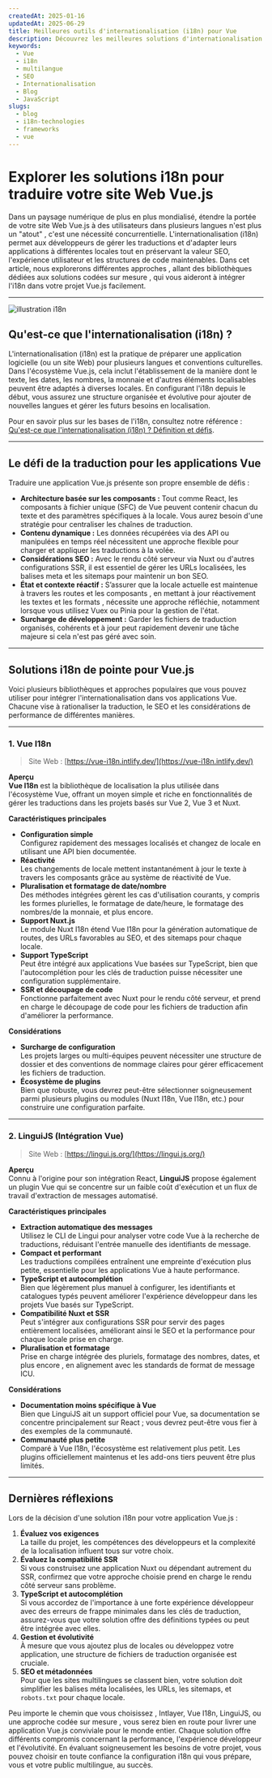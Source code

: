 ```yaml
---
createdAt: 2025-01-16
updatedAt: 2025-06-29
title: Meilleures outils d'internationalisation (i18n) pour Vue
description: Découvrez les meilleures solutions d'internationalisation (i18n) pour résoudre les défis de traduction, accélérer la recherche sur le web et offrir une expérience web globale sans faille.
keywords:
  - Vue
  - i18n
  - multilangue
  - SEO
  - Internationalisation
  - Blog
  - JavaScript
slugs:
  - blog
  - i18n-technologies
  - frameworks
  - vue
---
```


# Explorer les solutions i18n pour traduire votre site Web Vue.js

Dans un paysage numérique de plus en plus mondialisé, étendre la portée de votre site Web Vue.js à des utilisateurs dans plusieurs langues n'est plus un "atout" , c'est une nécessité concurrentielle. L'internationalisation (i18n) permet aux développeurs de gérer les traductions et d'adapter leurs applications à différentes locales tout en préservant la valeur SEO, l'expérience utilisateur et les structures de code maintenables. Dans cet article, nous explorerons différentes approches , allant des bibliothèques dédiées aux solutions codées sur mesure , qui vous aideront à intégrer l'i18n dans votre projet Vue.js facilement.

---

![illustration i18n](https://github.com/aymericzip/intlayer/blob/main/docs/blog/assets/i18n.webp)

## Qu'est-ce que l'internationalisation (i18n) ?

L'internationalisation (i18n) est la pratique de préparer une application logicielle (ou un site Web) pour plusieurs langues et conventions culturelles. Dans l'écosystème Vue.js, cela inclut l'établissement de la manière dont le texte, les dates, les nombres, la monnaie et d'autres éléments localisables peuvent être adaptés à diverses locales. En configurant l'i18n depuis le début, vous assurez une structure organisée et évolutive pour ajouter de nouvelles langues et gérer les futurs besoins en localisation.

Pour en savoir plus sur les bases de l'i18n, consultez notre référence : [Qu'est-ce que l'internationalisation (i18n) ? Définition et défis](https://github.com/aymericzip/intlayer/blob/main/docs/blog/fr/what_is_internationalization.md).

---

## Le défi de la traduction pour les applications Vue

Traduire une application Vue.js présente son propre ensemble de défis :

- **Architecture basée sur les composants :** Tout comme React, les composants à fichier unique (SFC) de Vue peuvent contenir chacun du texte et des paramètres spécifiques à la locale. Vous aurez besoin d'une stratégie pour centraliser les chaînes de traduction.
- **Contenu dynamique :** Les données récupérées via des API ou manipulées en temps réel nécessitent une approche flexible pour charger et appliquer les traductions à la volée.
- **Considérations SEO :** Avec le rendu côté serveur via Nuxt ou d'autres configurations SSR, il est essentiel de gérer les URLs localisées, les balises meta et les sitemaps pour maintenir un bon SEO.
- **État et contexte réactif :** S’assurer que la locale actuelle est maintenue à travers les routes et les composants , en mettant à jour réactivement les textes et les formats , nécessite une approche réfléchie, notamment lorsque vous utilisez Vuex ou Pinia pour la gestion de l'état.
- **Surcharge de développement :** Garder les fichiers de traduction organisés, cohérents et à jour peut rapidement devenir une tâche majeure si cela n'est pas géré avec soin.

---

## Solutions i18n de pointe pour Vue.js

Voici plusieurs bibliothèques et approches populaires que vous pouvez utiliser pour intégrer l'internationalisation dans vos applications Vue. Chacune vise à rationaliser la traduction, le SEO et les considérations de performance de différentes manières.

---

### 1. Vue I18n

> Site Web : [https://vue-i18n.intlify.dev/](https://vue-i18n.intlify.dev/)

**Aperçu**  
**Vue I18n** est la bibliothèque de localisation la plus utilisée dans l'écosystème Vue, offrant un moyen simple et riche en fonctionnalités de gérer les traductions dans les projets basés sur Vue 2, Vue 3 et Nuxt.

**Caractéristiques principales**

- **Configuration simple**  
  Configurez rapidement des messages localisés et changez de locale en utilisant une API bien documentée.
- **Réactivité**  
  Les changements de locale mettent instantanément à jour le texte à travers les composants grâce au système de réactivité de Vue.
- **Pluralisation et formatage de date/nombre**  
  Des méthodes intégrées gèrent les cas d'utilisation courants, y compris les formes plurielles, le formatage de date/heure, le formatage des nombres/de la monnaie, et plus encore.
- **Support Nuxt.js**  
  Le module Nuxt I18n étend Vue I18n pour la génération automatique de routes, des URLs favorables au SEO, et des sitemaps pour chaque locale.
- **Support TypeScript**  
  Peut être intégré aux applications Vue basées sur TypeScript, bien que l'autocomplétion pour les clés de traduction puisse nécessiter une configuration supplémentaire.
- **SSR et découpage de code**  
  Fonctionne parfaitement avec Nuxt pour le rendu côté serveur, et prend en charge le découpage de code pour les fichiers de traduction afin d'améliorer la performance.

**Considérations**

- **Surcharge de configuration**  
  Les projets larges ou multi-équipes peuvent nécessiter une structure de dossier et des conventions de nommage claires pour gérer efficacement les fichiers de traduction.
- **Écosystème de plugins**  
  Bien que robuste, vous devrez peut-être sélectionner soigneusement parmi plusieurs plugins ou modules (Nuxt I18n, Vue I18n, etc.) pour construire une configuration parfaite.

---

### 2. LinguiJS (Intégration Vue)

> Site Web : [https://lingui.js.org/](https://lingui.js.org/)

**Aperçu**  
Connu à l'origine pour son intégration React, **LinguiJS** propose également un plugin Vue qui se concentre sur un faible coût d'exécution et un flux de travail d'extraction de messages automatisé.

**Caractéristiques principales**

- **Extraction automatique des messages**  
  Utilisez le CLI de Lingui pour analyser votre code Vue à la recherche de traductions, réduisant l'entrée manuelle des identifiants de message.
- **Compact et performant**  
  Les traductions compilées entraînent une empreinte d'exécution plus petite, essentielle pour les applications Vue à haute performance.
- **TypeScript et autocomplétion**  
  Bien que légèrement plus manuel à configurer, les identifiants et catalogues typés peuvent améliorer l'expérience développeur dans les projets Vue basés sur TypeScript.
- **Compatibilité Nuxt et SSR**  
  Peut s'intégrer aux configurations SSR pour servir des pages entièrement localisées, améliorant ainsi le SEO et la performance pour chaque locale prise en charge.
- **Pluralisation et formatage**  
  Prise en charge intégrée des pluriels, formatage des nombres, dates, et plus encore , en alignement avec les standards de format de message ICU.

**Considérations**

- **Documentation moins spécifique à Vue**  
  Bien que LinguiJS ait un support officiel pour Vue, sa documentation se concentre principalement sur React ; vous devrez peut-être vous fier à des exemples de la communauté.
- **Communauté plus petite**  
  Comparé à Vue I18n, l'écosystème est relativement plus petit. Les plugins officiellement maintenus et les add-ons tiers peuvent être plus limités.

---

## Dernières réflexions

Lors de la décision d'une solution i18n pour votre application Vue.js :

1. **Évaluez vos exigences**  
   La taille du projet, les compétences des développeurs et la complexité de la localisation influent tous sur votre choix.
2. **Évaluez la compatibilité SSR**  
   Si vous construisez une application Nuxt ou dépendant autrement du SSR, confirmez que votre approche choisie prend en charge le rendu côté serveur sans problème.
3. **TypeScript et autocomplétion**  
   Si vous accordez de l'importance à une forte expérience développeur avec des erreurs de frappe minimales dans les clés de traduction, assurez-vous que votre solution offre des définitions typées ou peut être intégrée avec elles.
4. **Gestion et évolutivité**  
   À mesure que vous ajoutez plus de locales ou développez votre application, une structure de fichiers de traduction organisée est cruciale.
5. **SEO et métadonnées**  
   Pour que les sites multilingues se classent bien, votre solution doit simplifier les balises méta localisées, les URLs, les sitemaps, et `robots.txt` pour chaque locale.

Peu importe le chemin que vous choisissez , Intlayer, Vue I18n, LinguiJS, ou une approche codée sur mesure , vous serez bien en route pour livrer une application Vue.js conviviale pour le monde entier. Chaque solution offre différents compromis concernant la performance, l'expérience développeur et l'évolutivité. En évaluant soigneusement les besoins de votre projet, vous pouvez choisir en toute confiance la configuration i18n qui vous prépare, vous et votre public multilingue, au succès.
